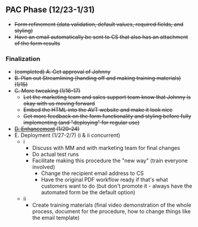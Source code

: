 ## PAC Phase (12/23-1/31)
- ~~Form refinement (data validation, default values, required fields, and styling)~~
- ~~Have an email automatically be sent to CS that also has an attachment of the form results~~


### Finalization
- ~~(completed) A. Get approval of Johnny~~
- ~~B. Plan out Streamlining (handing off and making training materials) (1/15)~~
- ~~C. More tweaking (1/16-17)~~
  - ~~Let the marketing team and sales support team know that Johnny is okay with us moving forward~~
  - ~~Embed the HTML into the AVT website and make it look nice~~
  - ~~Get more feedback on the form functionality and styling before fully implementing (and "deploying" for regular use)~~
- ~~[D. Enhancement](https://github.com/jerrytigerxu/AVT-SOSO/blob/main/CIF-Automation/PAC-D.md) (1/20-24)~~
- E. Deployment (1/27-2/7) (i & ii concurrent)
  - i
    - Discuss with MM and with marketing team for final changes 
    - Do actual test runs
    - Facilitate making this procedure the "new way" (train everyone involved)
      - Change the recipient email address to CS 
      - Have the original PDF workflow ready if that's what customers want to do (but don't promote it - always have the automated form be the default option)
  - ii
    - Create training materials (final video demonstration of the whole process, document for the procedure, how to change things like the email template)
